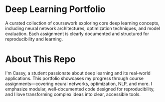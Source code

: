 # Deep Learning Portfolio
A curated collection of coursework exploring core deep learning concepts, including neural network architectures, optimization techniques, and model evaluation. Each assignment is clearly documented and structured for reproducibility and learning.

# About This Repo
I'm Cassy, a student passionate about deep learning and its real-world applications. This portfolio showcases my progress through course assignments—covering neural networks, optimization, NLP, and more. I emphasize modular, well-documented code designed for reproducibility, and I love transforming complex ideas into clear, accessible tools.
